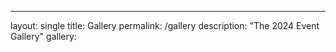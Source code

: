 ---
layout: single
title: Gallery
permalink: /gallery
description: "The 2024 Event Gallery"
gallery:

